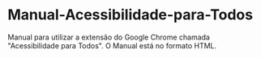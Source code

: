 # Manual-Acessibilidade-para-Todos
Manual para utilizar a extensão do Google Chrome chamada "Acessibilidade para Todos". O Manual está no formato HTML.
